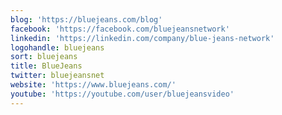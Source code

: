 ```yaml
---
blog: 'https://bluejeans.com/blog'
facebook: 'https://facebook.com/bluejeansnetwork'
linkedin: 'https://linkedin.com/company/blue-jeans-network'
logohandle: bluejeans
sort: bluejeans
title: BlueJeans
twitter: bluejeansnet
website: 'https://www.bluejeans.com/'
youtube: 'https://youtube.com/user/bluejeansvideo'
---
```

